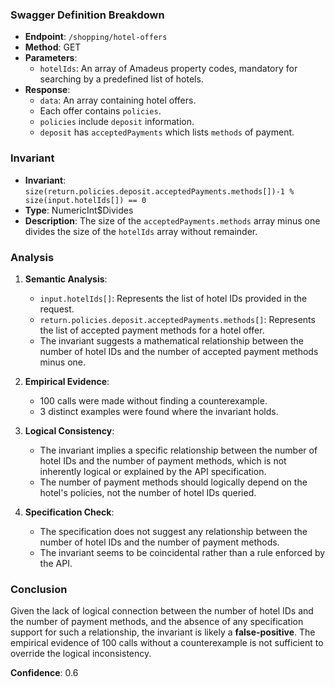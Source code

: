 ### Swagger Definition Breakdown

- **Endpoint**: `/shopping/hotel-offers`
- **Method**: GET
- **Parameters**:
  - `hotelIds`: An array of Amadeus property codes, mandatory for searching by a predefined list of hotels.
- **Response**:
  - `data`: An array containing hotel offers.
  - Each offer contains `policies`.
  - `policies` include `deposit` information.
  - `deposit` has `acceptedPayments` which lists `methods` of payment.

### Invariant

- **Invariant**: `size(return.policies.deposit.acceptedPayments.methods[])-1 % size(input.hotelIds[]) == 0`
- **Type**: NumericInt$Divides
- **Description**: The size of the `acceptedPayments.methods` array minus one divides the size of the `hotelIds` array without remainder.

### Analysis

1. **Semantic Analysis**:
   - `input.hotelIds[]`: Represents the list of hotel IDs provided in the request.
   - `return.policies.deposit.acceptedPayments.methods[]`: Represents the list of accepted payment methods for a hotel offer.
   - The invariant suggests a mathematical relationship between the number of hotel IDs and the number of accepted payment methods minus one.

2. **Empirical Evidence**:
   - 100 calls were made without finding a counterexample.
   - 3 distinct examples were found where the invariant holds.

3. **Logical Consistency**:
   - The invariant implies a specific relationship between the number of hotel IDs and the number of payment methods, which is not inherently logical or explained by the API specification.
   - The number of payment methods should logically depend on the hotel's policies, not the number of hotel IDs queried.

4. **Specification Check**:
   - The specification does not suggest any relationship between the number of hotel IDs and the number of payment methods.
   - The invariant seems to be coincidental rather than a rule enforced by the API.

### Conclusion

Given the lack of logical connection between the number of hotel IDs and the number of payment methods, and the absence of any specification support for such a relationship, the invariant is likely a **false-positive**. The empirical evidence of 100 calls without a counterexample is not sufficient to override the logical inconsistency.

**Confidence**: 0.6
